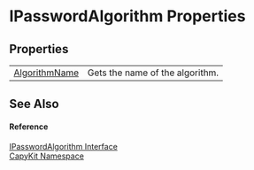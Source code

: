 # IPasswordAlgorithm Properties




## Properties
<table>
<tr>
<td><a href="P_CapyKit_IPasswordAlgorithm_AlgorithmName">AlgorithmName</a></td>
<td>Gets the name of the algorithm.</td></tr>
</table>

## See Also


#### Reference
<a href="T_CapyKit_IPasswordAlgorithm">IPasswordAlgorithm Interface</a>  
<a href="N_CapyKit">CapyKit Namespace</a>  

